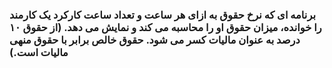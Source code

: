 ### برنامه ای که نرخ حقوق به ازای هر ساعت و تعداد ساعت کارکرد یک کارمند را خوانده، میزان حقوق او را محاسبه می کند و نمایش می دهد. (از حقوق ۱۰ درصد به عنوان مالیات کسر می شود. حقوق خالص برابر با حقوق منهی مالیات است.)